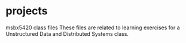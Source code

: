# projects
msbx5420 class files
These files are related to learning exercises for a Unstructured Data and Distributed Systems class.
